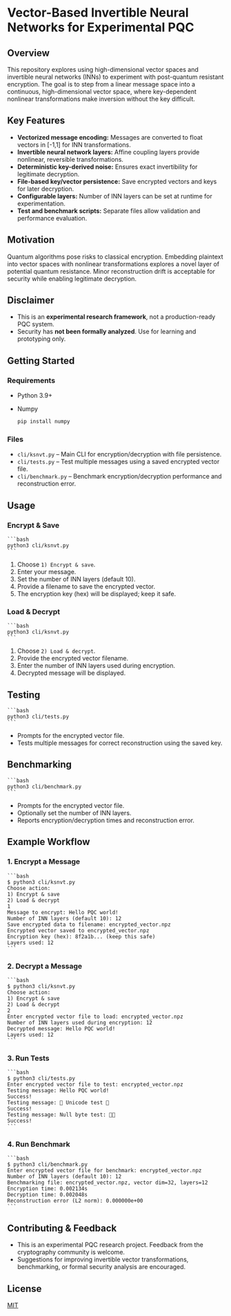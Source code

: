 # Vector-Based Invertible Neural Networks for Experimental PQC

## Overview
This repository explores using high-dimensional vector spaces and invertible neural networks (INNs) to experiment with post-quantum resistant encryption. The goal is to step from a linear message space into a continuous, high-dimensional vector space, where key-dependent nonlinear transformations make inversion without the key difficult.

## Key Features
- **Vectorized message encoding:** Messages are converted to float vectors in [-1,1] for INN transformations.
- **Invertible neural network layers:** Affine coupling layers provide nonlinear, reversible transformations.
- **Deterministic key-derived noise:** Ensures exact invertibility for legitimate decryption.
- **File-based key/vector persistence:** Save encrypted vectors and keys for later decryption.
- **Configurable layers:** Number of INN layers can be set at runtime for experimentation.
- **Test and benchmark scripts:** Separate files allow validation and performance evaluation.

## Motivation
Quantum algorithms pose risks to classical encryption. Embedding plaintext into vector spaces with nonlinear transformations explores a novel layer of potential quantum resistance. Minor reconstruction drift is acceptable for security while enabling legitimate decryption.

## Disclaimer
- This is an **experimental research framework**, not a production-ready PQC system.
- Security has **not been formally analyzed**. Use for learning and prototyping only.

## Getting Started

### Requirements
- Python 3.9+
- Numpy

    ```bash
    pip install numpy
    ```

### Files
- `cli/ksnvt.py` – Main CLI for encryption/decryption with file persistence.
- `cli/tests.py` – Test multiple messages using a saved encrypted vector file.
- `cli/benchmark.py` – Benchmark encryption/decryption performance and reconstruction error.

## Usage

### Encrypt & Save
    ```bash
    python3 cli/ksnvt.py
    ```
1. Choose `1) Encrypt & save`.
2. Enter your message.
3. Set the number of INN layers (default 10).
4. Provide a filename to save the encrypted vector.
5. The encryption key (hex) will be displayed; keep it safe.

### Load & Decrypt
    ```bash
    python3 cli/ksnvt.py
    ```
1. Choose `2) Load & decrypt`.
2. Provide the encrypted vector filename.
3. Enter the number of INN layers used during encryption.
4. Decrypted message will be displayed.

## Testing
    ```bash
    python3 cli/tests.py
    ```
- Prompts for the encrypted vector file.
- Tests multiple messages for correct reconstruction using the saved key.

## Benchmarking
    ```bash
    python3 cli/benchmark.py
    ```
- Prompts for the encrypted vector file.
- Optionally set the number of INN layers.
- Reports encryption/decryption times and reconstruction error.

## Example Workflow

### 1. Encrypt a Message
    ```bash
    $ python3 cli/ksnvt.py
    Choose action:
    1) Encrypt & save
    2) Load & decrypt
    1
    Message to encrypt: Hello PQC world!
    Number of INN layers (default 10): 12
    Save encrypted data to filename: encrypted_vector.npz
    Encrypted vector saved to encrypted_vector.npz
    Encryption key (hex): 8f2a1b... (keep this safe)
    Layers used: 12
    ```

### 2. Decrypt a Message
    ```bash
    $ python3 cli/ksnvt.py
    Choose action:
    1) Encrypt & save
    2) Load & decrypt
    2
    Enter encrypted vector file to load: encrypted_vector.npz
    Number of INN layers used during encryption: 12
    Decrypted message: Hello PQC world!
    Layers used: 12
    ```

### 3. Run Tests
    ```bash
    $ python3 cli/tests.py
    Enter encrypted vector file to test: encrypted_vector.npz
    Testing message: Hello PQC world!
    Success!
    Testing message: 🚀 Unicode test 🌟
    Success!
    Testing message: Null byte test:  
    Success!
    ```

### 4. Run Benchmark
    ```bash
    $ python3 cli/benchmark.py
    Enter encrypted vector file for benchmark: encrypted_vector.npz
    Number of INN layers (default 10): 12
    Benchmarking file: encrypted_vector.npz, vector dim=32, layers=12
    Encryption time: 0.002134s
    Decryption time: 0.002048s
    Reconstruction error (L2 norm): 0.000000e+00
    ```

## Contributing & Feedback
- This is an experimental PQC research project. Feedback from the cryptography community is welcome.
- Suggestions for improving invertible vector transformations, benchmarking, or formal security analysis are encouraged.

## License
[MIT](https://opensource.org/license/mit)
